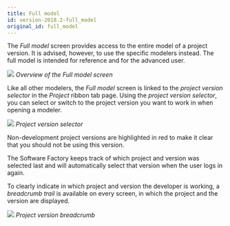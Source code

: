 ```yaml
---
title: Full model
id: version-2018.2-full_model
original_id: full_model
---
```


The *Full model* screen provides access to the entire model of a project version. It is advised, however, to use the specific modelers instead. The full model is intended for reference and for the advanced user.

![](assets/sf/image33.png)
*Overview of the Full model screen*

Like all other modelers, the *Full model* screen is linked to the *project version selector* in the *Project* ribbon tab page. Using the *project version selector*, you can select or switch to the project version you want to work in when opening a modeler.

![](assets/sf/image36.png)
*Project version selector*

Non-development project versions are highlighted in red to make it clear that you should not be using this version.

The Software Factory keeps track of which project and version was selected last and will automatically select that version when the user logs in again.

To clearly indicate in which project and version the developer is working, a *breadcrumb trail* is available on every screen, in which the project and the version are displayed.

![](assets/sf/image37.png)
*Project version breadcrumb*


